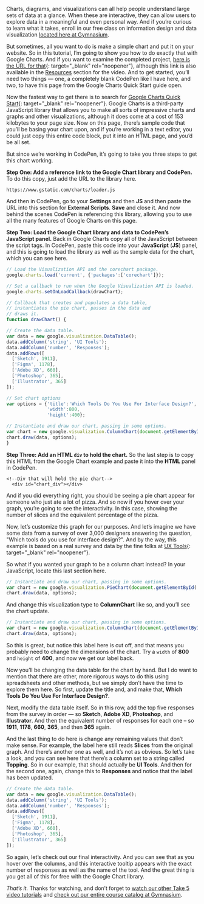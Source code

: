 Charts, diagrams, and visualizations can all help people understand large sets of data at a glance. When these are interactive, they can allow users to explore data in a meaningful and even personal way. And if you’re curious to learn what it takes, enroll in our free class on information design and data visualization [located here at Gymnasium][1].

But sometimes, all you want to do is make a simple chart and put it on your website. So in this tutorial, I’m going to show you how to do exactly that with Google Charts. And if you want to examine the completed project, [here is the URL for that][2]{: target="_blank" rel="noopener"}, although this link is also available in the [Resources][0] section for the video. And to get started, you’ll need two things — one, a completely blank CodePen like I have here, and two, to have this page from the Google Charts Quick Start guide open.

Now the fastest way to get there is to search for [Google Charts Quick Start][3]{: target="_blank" rel="noopener"}. Google Charts is a third-party JavaScript library that allows you to make all sorts of impressive charts and graphs and other visualizations, although it does come at a cost of 153 kilobytes to your page size. Now on this page, there’s sample code that you’ll be basing your chart upon, and if you’re working in a text editor, you could just copy this entire code block, put it into an HTML page, and you’d be all set.

But since we’re working in CodePen, it’s going to take you three steps to get this chart working.

**Step One: Add a reference link to the Google Chart library and CodePen.** To do this copy, just add the URL to the library here.

`https://www.gstatic.com/charts/loader.js`

And then in CodePen, go to your **Settings** and then **JS** and then paste the URL into this section for **External Scripts**. **Save** and close it. And now behind the scenes CodePen is referencing this library, allowing you to use all the many features of Google Charts on this page.

**Step Two: Load the Google Chart library and data to CodePen’s JavaScript panel.** Back in Google Charts copy all of the JavaScript between the script tags. In CodePen, paste this code into your **JavaScript** (**JS**) panel, and this is going to load the library as well as the sample data for the chart, which you can see here.

```javascript
// Load the Visualization API and the corechart package.
google.charts.load('current', {'packages':['corechart']});

// Set a callback to run when the Google Visualization API is loaded.
google.charts.setOnLoadCallback(drawChart);

// Callback that creates and populates a data table,
// instantiates the pie chart, passes in the data and
// draws it.
function drawChart() {

// Create the data table.
var data = new google.visualization.DataTable();
data.addColumn('string', 'UI Tools');
data.addColumn('number', 'Responses');
data.addRows([
  ['Sketch', 1911],
  ['Figma', 1178],
  ['Adobe XD', 660],
  ['Photoshop', 365],
  ['Illustrator', 365]
]);

// Set chart options
var options = {'title':'Which Tools Do You Use For Interface Design?',
               'width':800,
               'height':400};

// Instantiate and draw our chart, passing in some options.
var chart = new google.visualization.ColumnChart(document.getElementById('chart_div'));
chart.draw(data, options);
}
```

**Step Three: Add an HTML `div` to hold the chart.** So the last step is to copy this HTML from the Google Chart example and paste it into the **HTML** panel in CodePen.

```markup
<!--Div that will hold the pie chart-->
  <div id="chart_div"></div>
```

And if you did everything right, you should be seeing a pie chart appear for someone who just ate a lot of pizza. And so now if you hover over your graph, you’re going to see the interactivity. In this case, showing the number of slices and the equivalent percentage of the pizza.

Now, let’s customize this graph for our purposes. And let’s imagine we have some data from a survey of over 3,000 designers answering the question, "Which tools do you use for interface design?". And by the way, this example is based on a real survey and data by the fine folks at [UX Tools][4]{: target="_blank" rel="noopener"}.

So what if you wanted your graph to be a column chart instead? In your JavaScript, locate this last section here.

```javascript
// Instantiate and draw our chart, passing in some options.
var chart = new google.visualization.PieChart(document.getElementById('chart_div'));
chart.draw(data, options);
```

And change this visualization type to **ColumnChart** like so, and you’ll see the chart update.

```javascript
// Instantiate and draw our chart, passing in some options.
var chart = new google.visualization.ColumnChart(document.getElementById('chart_div'));
chart.draw(data, options);
```

So this is great, but notice this label here is cut off, and that means you probably need to change the dimensions of the chart. Try a `width` of **800** and `height` of **400**, and now we get our label back.

Now you’ll be changing the data table for the chart by hand. But I do want to mention that there are other, more rigorous ways to do this using spreadsheets and other methods, but we simply don’t have the time to explore them here. So first, update the title and, and make that, **Which Tools Do You Use For Interface Design?**.

Next, modify the data table itself. So in this row, add the top five responses from the survey in order — so **Sketch**, **Adobe XD**, **Photoshop**, and **Illustrator**. And then the equivalent number of responses for each one – so **1911**, **1178**, **660**, **365**, and then **365** again.

And the last thing to do here is change any remaining values that don’t make sense. For example, the label here still reads **Slices** from the original graph. And there’s another one as well, and it’s not as obvious. So let’s take a look, and you can see here that there’s a column set to a string called **Topping**. So in our example, that should actually be **UI Tools**. And then for the second one, again, change this to **Responses** and notice that the label has been updated.

```javascript
// Create the data table.
var data = new google.visualization.DataTable();
data.addColumn('string', 'UI Tools');
data.addColumn('number', 'Responses');
data.addRows([
  ['Sketch', 1911],
  ['Figma', 1178],
  ['Adobe XD', 660],
  ['Photoshop', 365],
  ['Illustrator', 365]
]);
```

So again, let’s check out our final interactivity. And you can see that as you hover over the columns, and this interactive tooltip appears with the exact number of responses as well as the name of the tool. And the great thing is you get all of this for free with the Google Chart library.

*That’s it.* Thanks for watching, and don’t forget to [watch our other Take 5 video tutorials][5] and [check out our entire course catalog at Gymnasium][6].

[0]: #tutorial-resources
[1]: /courses/course-v1:GYM+106+0/about
[2]: https://codepen.io/josborn/pen/abOLorN
[3]: https://developers.google.com/chart/interactive/docs/quick_start
[4]: https://uxtools.co/survey-2019/
[5]: /courses/take5/
[6]: /courses/
